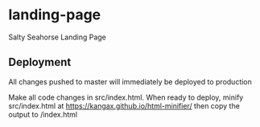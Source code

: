 # landing-page
Salty Seahorse Landing Page

## Deployment
All changes pushed to master will immediately be deployed to production

Make all code changes in src/index.html.  When ready to deploy, minify src/index.html at https://kangax.github.io/html-minifier/ then copy the output to /index.html